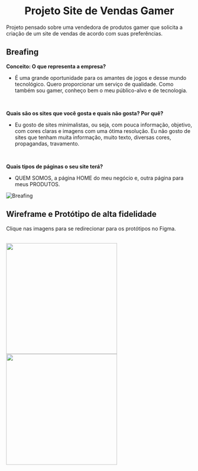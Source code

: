 <h1 align="center">Projeto Site de Vendas Gamer</h1>
Projeto pensado sobre uma vendedora de produtos gamer que solicita a criação de um site de vendas de acordo com suas preferências.

<h2>Breafing</h2>

**Conceito: O que representa a empresa?**
* É uma grande oportunidade para os amantes de jogos e desse mundo tecnológico. Quero proporcionar um serviço de qualidade. Como também sou gamer, conheço bem o meu público-alvo e de tecnologia.

<br/>

**Quais são os sites que você gosta e quais não gosta? Por quê?**
* Eu gosto de sites minimalistas, ou seja, com pouca informação, objetivo, com
cores claras e imagens com uma ótima resolução. Eu não gosto de sites que tenham muita informação, muito texto, diversas cores, propagandas, travamento.

<br/>

**Quais tipos de páginas o seu site terá?**
* QUEM SOMOS, a página HOME do meu negócio e, outra página para meus PRODUTOS.

![Breafing](https://user-images.githubusercontent.com/119445003/205411446-889085b1-93b8-4061-b0b8-c3327c2c4494.png)


<h2>Wireframe e Protótipo de alta fidelidade</h2>

Clique nas imagens para se redirecionar para os protótipos no Figma.

<br/>

<div style="display: inline_block">
  <ahref="https://www.figma.com/file/DBqNrJXkredYRWMHHd3Yb1/Desktop?t=eSUza7qhu2CuEF9M-0" target="_blank">
    <img height="300px" src="https://user-images.githubusercontent.com/119445003/205411975-8c818e3b-3b89-4644-b6a2-ef9c4bab4790.png">
  </a>

  <a href="https://www.figma.com/file/VPyv3vY4RZF94NUlbrr4cG/Mobile?t=eSUza7qhu2CuEF9M-0" target="_blank">
    <img height="300px" src="https://user-images.githubusercontent.com/119445003/205411982-72f154a9-d00f-4cc5-b39e-b353002e6a75.png">
  </a>
</div>

